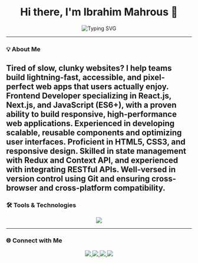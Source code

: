 <!-- Animated Typing Header -->
<h1 align="center">Hi there, I'm Ibrahim Mahrous 👋</h1>
<p align="center">
  <img src="https://readme-typing-svg.demolab.com?font=Fira+Code&size=22&pause=1000&center=true&vCenter=true&width=440&speed=20&lines=Frontend+Developer;HTML5+%26+CSS3;+Responsive+Design;React.js;Next.js;JavaScript+%28ES6%2B%29;Git;RESTful+APIs;User+Interface;User+Experience+Design;Ensuring+Consistency+Across+Platforms;Jest;+React+Testing+Library;+Performance+Optimization" alt="Typing SVG" />
</p>

---

### 💡 About Me
Tired of slow, clunky websites?
I help teams build lightning-fast, accessible, and pixel-perfect web apps that users actually enjoy.
<br/>
Frontend Developer specializing in **React.js**, **Next.js**, and **JavaScript (ES6+)**, with a proven ability to build responsive, high-performance web applications. Experienced in developing scalable, reusable components and optimizing user interfaces. Proficient in **HTML5**, **CSS3**, and responsive design. Skilled in state management with **Redux** and **Context API**, and experienced with integrating **RESTful APIs**. Well-versed in version control using **Git** and ensuring cross-browser and cross-platform compatibility.
<br />
---

### 🛠️ Tools & Technologies

<p align="center">
  <img src="https://skillicons.dev/icons?i=html,css,bootstrap,tailwind,js,ts,react,nextjs,git" />
</p>

---

### 🌐 Connect with Me

<p align="center">
<!--   <a href="https://twitter.com/ibrahimmahrous" target="_blank">
    <img src="https://img.shields.io/badge/Twitter-1DA1F2?style=for-the-badge&logo=twitter&logoColor=white"/>
  </a> -->
  <a href="https://linkedin.com/in/ibrahimmahrous" target="_blank">
    <img src="https://img.shields.io/badge/LinkedIn-0077B5?style=for-the-badge&logo=linkedin&logoColor=white"/>
  </a>
  <a href="mailto:ibrahim@example.com">
    <img src="https://img.shields.io/badge/Gmail-D14836?style=for-the-badge&logo=gmail&logoColor=white"/>
  </a>
  <a href="https://facebook.com/yourprofile" target="_blank">
    <img src="https://img.shields.io/badge/Facebook-4267B2?style=for-the-badge&logo=facebook&logoColor=white"/>
  </a>
  <a href="https://instagram.com/yourprofile" target="_blank">
    <img src="https://img.shields.io/badge/Instagram-E4405F?style=for-the-badge&logo=instagram&logoColor=white"/>
  </a>
<!--   <a href="https://youtube.com/yourchannel" target="_blank">
    <img src="https://img.shields.io/badge/YouTube-FF0000?style=for-the-badge&logo=youtube&logoColor=white"/>
  </a> -->
<!--   <a href="https://behance.net/yourprofile" target="_blank">
    <img src="https://img.shields.io/badge/Behance-1769FF?style=for-the-badge&logo=behance&logoColor=white"/>
  </a> -->
<!--   <a href="https://mostaql.com/yourprofile" target="_blank">
    <img src="https://img.shields.io/badge/Mostaql-0082FF?style=for-the-badge&logo=appveyor&logoColor=white"/>
  </a> -->
<!--   <a href="https://upwork.com/yourprofile" target="_blank">
    <img src="https://img.shields.io/badge/UpWork-6A4C93?style=for-the-badge&logo=upwork&logoColor=white"/>
  </a> -->
</p>
